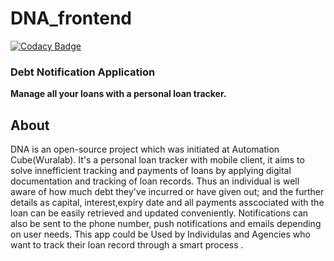 # DNA_frontend
[![Codacy Badge](https://api.codacy.com/project/badge/Grade/9e788746ad134aeab1b989f8b6c1d31a)](https://app.codacy.com/gh/WuraLab/DNA_frontend?utm_source=github.com&utm_medium=referral&utm_content=WuraLab/DNA_frontend&utm_campaign=Badge_Grade_Dashboard)

### Debt Notification Application
**Manage all your loans with a personal loan tracker.**

## About 
DNA is an open-source project which was initiated at Automation Cube(Wuralab). It's a personal loan tracker with mobile client, it aims to solve innefficient tracking and payments of loans by applying digital documentation and tracking of loan records. Thus an individual is well aware of how much debt they've incurred or have given out; and the further details as capital, interest,expiry date and all payments asscociated with the loan can be easily retrieved and updated conveniently. Notifications can also be sent to the phone number, push notifications and emails depending on user needs. This app could be Used by Individulas and Agencies who want to track their loan record through a smart process .

